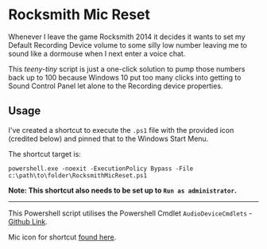# Rocksmith Mic Reset
Whenever I leave the game Rocksmith 2014 it decides it wants to set my Default Recording Device volume to some silly low number leaving me to sound like a dormouse when I next enter a voice chat. 

This _teeny-tiny_ script is just a one-click solution to pump those numbers back up to 100 because Windows 10 put too many clicks into getting to Sound Control Panel let alone to the Recording device properties.

## Usage
I've created a shortcut to execute the `.ps1` file with the provided icon (credited below) and pinned that to the Windows Start Menu.

The shortcut target is:
```
powershell.exe -noexit -ExecutionPolicy Bypass -File c:\path\to\folder\RocksmithMicReset.ps1
```

__Note: This shortcut also needs to be set up to `Run as administrator`.__

---

This Powershell script utilises the Powershell Cmdlet `AudioDeviceCmdlets` - [Github Link](https://github.com/frgnca/AudioDeviceCmdlets).

Mic icon for shortcut [found here](https://iconarchive.com/show/build-icons-by-umar123/0034-Mic-icon.html).
